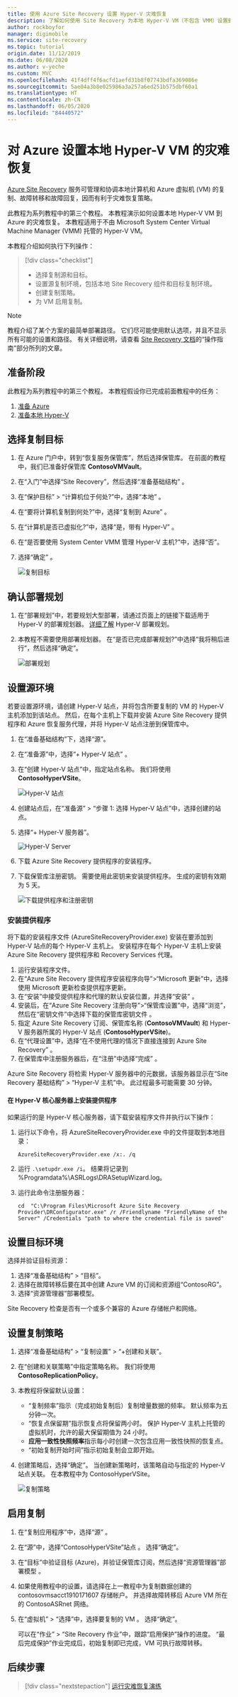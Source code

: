 ```yaml
---
title: 使用 Azure Site Recovery 设置 Hyper-V 灾难恢复
description: 了解如何使用 Site Recovery 为本地 Hyper-V VM（不包含 VMM）设置到 Azure 的灾难恢复。
author: rockboyfor
manager: digimobile
ms.service: site-recovery
ms.topic: tutorial
origin.date: 11/12/2019
ms.date: 06/08/2020
ms.author: v-yeche
ms.custom: MVC
ms.openlocfilehash: 41f4dff4f6acfd1aefd31b8f07743bdfa369086e
ms.sourcegitcommit: 5ae04a3b8e025986a3a257a6ed251b575dbf60a1
ms.translationtype: HT
ms.contentlocale: zh-CN
ms.lasthandoff: 06/05/2020
ms.locfileid: "84440572"
---
```

# <a name="set-up-disaster-recovery-of-on-premises-hyper-v-vms-to-azure"></a>对 Azure 设置本地 Hyper-V VM 的灾难恢复

[Azure Site Recovery](site-recovery-overview.md) 服务可管理和协调本地计算机和 Azure 虚拟机 (VM) 的复制、故障转移和故障回复，因而有利于灾难恢复策略。

此教程为系列教程中的第三个教程。 本教程演示如何设置本地 Hyper-V VM 到 Azure 的灾难恢复。 本教程适用于不由 Microsoft System Center Virtual Machine Manager (VMM) 托管的 Hyper-V VM。

本教程介绍如何执行下列操作：

> [!div class="checklist"]
> * 选择复制源和目标。
> * 设置源复制坏境，包括本地 Site Recovery 组件和目标复制环境。
> * 创建复制策略。
> * 为 VM 启用复制。

> [!NOTE]
> 教程介绍了某个方案的最简单部署路径。 它们尽可能使用默认选项，并且不显示所有可能的设置和路径。 有关详细说明，请查看 [Site Recovery 文档](/site-recovery)的“操作指南”部分所列的文章。

## <a name="before-you-begin"></a>准备阶段

此教程为系列教程中的第三个教程。 本教程假设你已完成前面教程中的任务：

1. [准备 Azure](tutorial-prepare-azure.md)
2. [准备本地 Hyper-V](tutorial-prepare-on-premises-hyper-v.md)

## <a name="select-a-replication-goal"></a>选择复制目标

1. 在 Azure 门户中，转到“恢复服务保管库”，然后选择保管库。 在前面的教程中，我们已准备好保管库 **ContosoVMVault**。
2. 在“入门”中选择“Site Recovery”，然后选择“准备基础结构”  。
3. 在“保护目标” > “计算机位于何处?”中，选择“本地”  。
4. 在“要将计算机复制到何处?”中，选择“复制到 Azure” 。
5. 在“计算机是否已虚拟化?”中，选择“是，带有 Hyper-V” 。
6. 在“是否要使用 System Center VMM 管理 Hyper-V 主机?”中，选择“否”。
7. 选择“确定” 。

    ![复制目标](./media/hyper-v-azure-tutorial/replication-goal.png)

## <a name="confirm-deployment-planning"></a>确认部署规划

1. 在“部署规划”中，若要规划大型部署，请通过页面上的链接下载适用于 Hyper-V 的部署规划器。 [详细了解](hyper-v-deployment-planner-overview.md) Hyper-V 部署规划。
2. 本教程不需要使用部署规划器。 在“是否已完成部署规划?”中选择“我将稍后进行”，然后选择“确定”。

    ![部署规划](./media/hyper-v-azure-tutorial/deployment-planning.png)

## <a name="set-up-the-source-environment"></a>设置源环境

若要设置源环境，请创建 Hyper-V 站点，并将包含所要复制的 VM 的 Hyper-V 主机添加到该站点。 然后，在每个主机上下载并安装 Azure Site Recovery 提供程序和 Azure 恢复服务代理，并将 Hyper-V 站点注册到保管库中。

1. 在“准备基础结构”下，选择“源”。
2. 在“准备源”中，选择“+ Hyper-V 站点” 。
3. 在“创建 Hyper-V 站点”中，指定站点名称。 我们将使用 **ContosoHyperVSite**。

    ![Hyper-V 站点](./media/hyper-v-azure-tutorial/hyperv-site.png)

4. 创建站点后，在“准备源” > “步骤 1: 选择 Hyper-V 站点”中，选择创建的站点。
5. 选择“+ Hyper-V 服务器”。

    ![Hyper-V Server](./media/hyper-v-azure-tutorial/hyperv-server.png)

6. 下载 Azure Site Recovery 提供程序的安装程序。
7. 下载保管库注册密钥。 需要使用此密钥来安装提供程序。 生成的密钥有效期为 5 天。

    ![下载提供程序和注册密钥](./media/hyper-v-azure-tutorial/download.png)

### <a name="install-the-provider"></a>安装提供程序

将下载的安装程序文件 (AzureSiteRecoveryProvider.exe) 安装在要添加到 Hyper-V 站点的每个 Hyper-V 主机上。 安装程序在每个 Hyper-V 主机上安装 Azure Site Recovery 提供程序和 Recovery Services 代理。

1. 运行安装程序文件。
2. 在“Azure Site Recovery 提供程序安装程序向导”>“Microsoft 更新”中，选择使用 Microsoft 更新检查提供程序更新。
3. 在“安装”中接受提供程序和代理的默认安装位置，并选择“安装” 。
4. 安装后，在“Azure Site Recovery 注册向导”>“保管库设置”中，选择“浏览”，然后在“密钥文件”中选择下载的保管库密钥文件  。
5. 指定 Azure Site Recovery 订阅、保管库名称 (**ContosoVMVault**) 和 Hyper-V 服务器所属的 Hyper-V 站点 (**ContosoHyperVSite**)。
6. 在“代理设置”中，选择“在不使用代理的情况下直接连接到 Azure Site Recovery” 。
7. 在保管库中注册服务器后，在“注册”中选择“完成” 。

Azure Site Recovery 将检索 Hyper-V 服务器中的元数据，该服务器显示在“Site Recovery 基础结构” > “Hyper-V 主机”中。 此过程最多可能需要 30 分钟。

#### <a name="install-the-provider-on-a-hyper-v-core-server"></a>在 Hyper-V 核心服务器上安装提供程序

如果运行的是 Hyper-V 核心服务器，请下载安装程序文件并执行以下操作：

1. 运行以下命令，将 AzureSiteRecoveryProvider.exe 中的文件提取到本地目录：

    `AzureSiteRecoveryProvider.exe /x:. /q`

2. 运行 `.\setupdr.exe /i`。 结果将记录到 %Programdata%\ASRLogs\DRASetupWizard.log。

3. 运行此命令注册服务器：

    ```
    cd  "C:\Program Files\Microsoft Azure Site Recovery Provider\DRConfigurator.exe" /r /Friendlyname "FriendlyName of the Server" /Credentials "path to where the credential file is saved"
    ```
    
    <!--MOONCAKE: CORRECT ON Microsoft Azure Site Recovery Provider-->
    
## <a name="set-up-the-target-environment"></a>设置目标环境

选择并验证目标资源：

1. 选择“准备基础结构” > “目标”。 
2. 选择在故障转移后要在其中创建 Azure VM 的订阅和资源组“ContosoRG”。
3. 选择“资源管理器”部署模型。

Site Recovery 检查是否有一个或多个兼容的 Azure 存储帐户和网络。

## <a name="set-up-a-replication-policy"></a>设置复制策略

1. 选择“准备基础结构” > “复制设置” > “+创建和关联”。
2. 在“创建和关联策略”中指定策略名称。 我们将使用 **ContosoReplicationPolicy**。
3. 本教程将保留默认设置：
    - “复制频率”指示（完成初始复制后）复制增量数据的频率。 默认频率为五分钟一次。
    - “恢复点保留期”指示恢复点将保留两小时。 保护 Hyper-V 主机上托管的虚拟机时，允许的最大保留期值为 24 小时。
    - **应用一致性快照频率**指示每小时创建一次包含应用一致性快照的恢复点。
    - “初始复制开始时间”指示初始复制会立即开始。
4. 创建策略后，选择“确定”。 当创建新策略时，该策略自动与指定的 Hyper-V 站点关联。 在本教程中为 ContosoHyperVSite。

    ![复制策略](./media/hyper-v-azure-tutorial/replication-policy.png)

## <a name="enable-replication"></a>启用复制

1. 在“复制应用程序”中，选择“源” 。
2. 在“源”中，选择“ContosoHyperVSite”站点 。 选择“确定”。
3. 在“目标”中验证目标 (Azure)，并验证保管库订阅，然后选择“资源管理器”部署模型 。
4. 如果使用教程中的设置，请选择在上一教程中为复制数据创建的 contosovmsacct1910171607 存储帐户。 并选择故障转移后 Azure VM 所在的 ContosoASRnet 网络。
5. 在“虚拟机” > “选择”中，选择要复制的 VM 。 选择“确定”。

    可以在“作业” > “Site Recovery 作业”中，跟踪“启用保护”操作的进度。 “最后完成保护”作业完成后，初始复制即已完成，VM 可执行故障转移。

## <a name="next-steps"></a>后续步骤
> [!div class="nextstepaction"]
> [运行灾难恢复演练](tutorial-dr-drill-azure.md)

<!-- Update_Description: update meta properties, wording update, update link -->